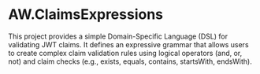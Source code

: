 # AW.ClaimsExpressions

This project provides a simple Domain-Specific Language (DSL) for validating JWT claims. It defines an expressive grammar that allows users to create complex claim validation rules using logical operators (and, or, not) and claim checks (e.g., exists, equals, contains, startsWith, endsWith).
